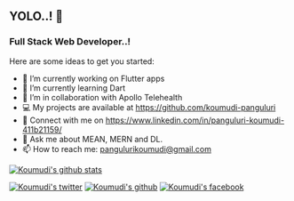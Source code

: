 ## YOLO..! 👋
### Full Stack Web Developer..!

Here are some ideas to get you started:

- 🔭 I’m currently working on Flutter apps
- 🌱 I’m currently learning Dart
- 👯 I’m in collaboration with Apollo Telehealth
- 💻 My projects are available at https://github.com/koumudi-panguluri
- 📝 Connect with me on https://www.linkedin.com/in/panguluri-koumudi-411b21159/
- 💬 Ask me about MEAN, MERN and DL.
- 📫 How to reach me: pangulurikoumudi@gmail.com

[![Koumudi's github stats](https://github-readme-stats.vercel.app/api?username=koumudi-panguluri&show_icons=true&theme=tokyonight)](https://github.com/koumudi-panguluri/github-readme-stats)

[![Koumudi's twitter](http://i.imgur.com/tXSoThF.png)](https://twitter.com/koumudi_psk)
[![Koumudi's github](http://i.imgur.com/0o48UoR.png)](https://github.com/koumudi-panguluri)
[![Koumudi's facebook](http://i.imgur.com/P3YfQoD.png)](https://facebook.com/koumudi_psk)
